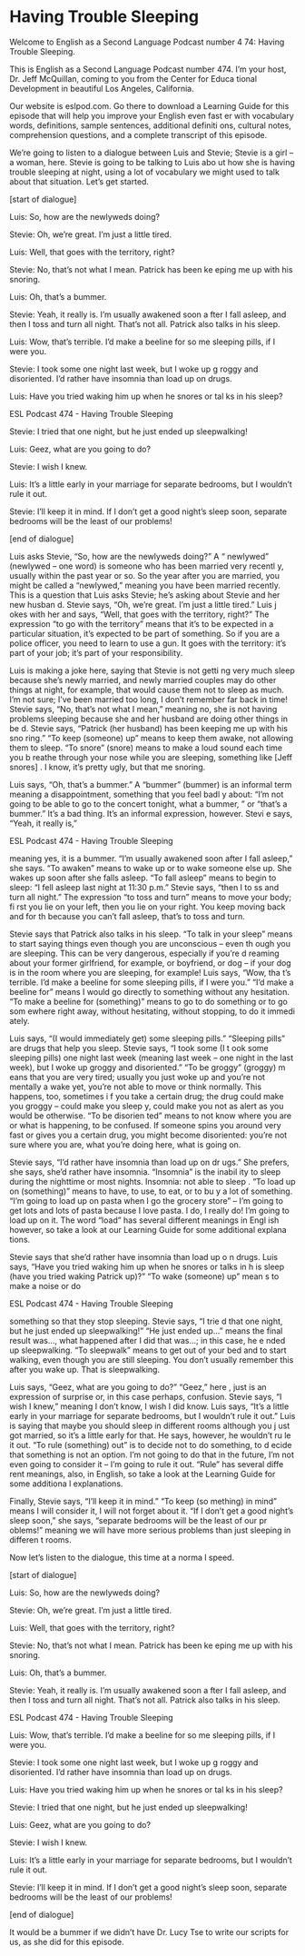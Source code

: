 # Having Trouble Sleeping

Welcome to English as a Second Language Podcast number 4 74: Having Trouble Sleeping.

This is English as a Second Language Podcast number 474.  I’m your host, Dr. Jeff McQuillan, coming to you from the Center for Educa tional Development in beautiful Los Angeles, California.

Our website is eslpod.com.  Go there to download a Learning Guide for this episode that will help you improve your English even fast er with vocabulary words, definitions, sample sentences, additional definiti ons, cultural notes, comprehension questions, and a complete transcript of this episode.

We’re going to listen to a dialogue between Luis and Stevie; Stevie is a girl – a woman, here.  Stevie is going to be talking to Luis abo ut how she is having trouble sleeping at night, using a lot of vocabulary we might used to talk about that situation.  Let’s get started.

[start of dialogue]

Luis:  So, how are the newlyweds doing?

Stevie:  Oh, we’re great.  I’m just a little tired.

Luis:  Well, that goes with the territory, right?

Stevie:  No, that’s not what I mean.  Patrick has been ke eping me up with his snoring.

Luis:  Oh, that’s a bummer.

Stevie:  Yeah, it really is.  I’m usually awakened soon a fter I fall asleep, and then I toss and turn all night.  That’s not all.  Patrick also  talks in his sleep.

Luis:  Wow, that’s terrible.  I’d make a beeline for so me sleeping pills, if I were you.

Stevie:  I took some one night last week, but I woke up g roggy and disoriented. I’d rather have insomnia than load up on drugs.

Luis:  Have you tried waking him up when he snores or tal ks in his sleep?

ESL Podcast 474 - Having Trouble Sleeping

 Stevie:  I tried that one night, but he just ended up  sleepwalking!

Luis:  Geez, what are you going to do?

Stevie:  I wish I knew.

Luis:  It’s a little early in your marriage for separate  bedrooms, but I wouldn’t rule it out.

Stevie:  I’ll keep it in mind.  If I don’t get a good  night’s sleep soon, separate bedrooms will be the least of our problems!

[end of dialogue]

Luis asks Stevie, “So, how are the newlyweds doing?”  A “ newlywed” (newlywed – one word) is someone who has been married very recentl y, usually within the past year or so.  So the year after you are married, you might be called a “newlywed,” meaning you have been married recently.  This is a question that Luis asks Stevie; he’s asking about Stevie and her new husban d.  Stevie says, “Oh, we’re great.  I’m just a little tired.”  Luis j okes with her and says, “Well, that goes with the territory, right?”  The expression “to go with the territory” means that it’s to be expected in a particular situation, it’s expected to be part of something.  So if you are a police officer, you need to learn to use a gun.  It goes with the territory: it’s part of your job; it’s part of  your responsibility.

Luis is making a joke here, saying that Stevie is not getti ng very much sleep because she’s newly married, and newly married couples may do other things at night, for example, that would cause them not to sleep  as much.  I’m not sure; I’ve been married too long, I don’t remember far back in time!  Stevie says, “No, that’s not what I mean,” meaning no, she is not having  problems sleeping because she and her husband are doing other things in be d.  Stevie says, “Patrick (her husband) has been keeping me up with his sno ring.”  “To keep (someone) up” means to keep them awake, not allowing them to sleep.  “To snore” (snore) means to make a loud sound each time you b reathe through your nose while you are sleeping, something like [Jeff snores] .  I know, it’s pretty ugly, but that me snoring.

Luis says, “Oh, that’s a bummer.”  A “bummer” (bummer) is an informal term meaning a disappointment, something that you feel badl y about: “I’m not going to be able to go to the concert tonight, what a bummer, ” or “that’s a bummer.”  It’s a bad thing.  It’s an informal expression, however.  Stevi e says, “Yeah, it really is,”

ESL Podcast 474 - Having Trouble Sleeping

 meaning yes, it is a bummer.  “I’m usually awakened soon after I fall asleep,” she says.  “To awaken” means to wake up or to wake someone else  up.  She wakes up soon after she falls asleep.  “To fall asleep” means to begin to sleep: “I fell asleep last night at 11:30 p.m.”  Stevie says, “then I to ss and turn all night.”  The expression “to toss and turn” means to move your body; fi rst you lie on your left, then you lie on your right.  You keep moving back and for th because you can’t fall asleep, that’s to toss and turn.

Stevie says that Patrick also talks in his sleep.  “To talk in your sleep” means to start saying things even though you are unconscious – even th ough you are sleeping.  This can be very dangerous, especially if you’re d reaming about your former girlfriend, for example, or boyfriend, or dog – if your dog is in the room where you are sleeping, for example!  Luis says, “Wow, tha t’s terrible.  I’d make a beeline for some sleeping pills, if I were you.”  “I’d make a beeline for” means I would go directly to something without any hesitation.  “To make a beeline for (something)” means to go to do something or to go som ewhere right away, without hesitating, without stopping, to do it immedi ately.

Luis says, “(I would immediately get) some sleeping pills.”   “Sleeping pills” are drugs that help you sleep.  Stevie says, “I took some (I t ook some sleeping pills) one night last week (meaning last week – one night in  the last week), but I woke up groggy and disoriented.”  “To be groggy” (groggy) m eans that you are very tired; usually you just woke up and you’re not mentally a wake yet, you’re not able to move or think normally.  This happens, too, sometimes i f you take a certain drug; the drug could make you groggy – could make you sleep y, could make you not as alert as you would be otherwise.  “To be disorien ted” means to not know where you are or what is happening, to be confused.  If  someone spins you around very fast or gives you a certain drug, you might  become disoriented: you’re not sure where you are, what you’re doing here,  what is going on.

Stevie says, “I’d rather have insomnia than load up on dr ugs.”  She prefers, she says, she’d rather have insomnia.  “Insomnia” is the inabil ity to sleep during the nighttime or most nights.  Insomnia: not able to sleep .  “To load up on (something)” means to have, to use, to eat, or to bu y a lot of something.  “I’m going to load up on pasta when I go the grocery store”  – I’m going to get lots and lots of pasta because I love pasta.  I do, I really do!  I’m going to load up on it. The word “load” has several different meanings in Engl ish however, so take a look at our Learning Guide for some additional explana tions.

Stevie says that she’d rather have insomnia than load up o n drugs.  Luis says, “Have you tried waking him up when he snores or talks in h is sleep (have you tried waking Patrick up)?”  “To wake (someone) up” mean s to make a noise or do

ESL Podcast 474 - Having Trouble Sleeping

 something so that they stop sleeping.  Stevie says, “I trie d that one night, but he just ended up sleepwalking!”  “He just ended up…” means the final result was…, what happened after I did that was…; in this case, he e nded up sleepwalking. “To sleepwalk” means to get out of your bed and to start  walking, even though you are still sleeping.  You don’t usually remember this after you wake up.  That is sleepwalking.

Luis says, “Geez, what are you going to do?”  “Geez,” here , just is an expression of surprise or, in this case perhaps, confusion.  Stevie says, “I wish I knew,” meaning I don’t know, I wish I did know.  Luis says, “It’s a little early in your marriage for separate bedrooms, but I wouldn’t rule it out.”  Luis is saying that maybe you should sleep in different rooms although you j ust got married, so it’s a little early for that.  He says, however, he wouldn’t ru le it out.  “To rule (something) out” is to decide not to do something, to d ecide that something is not an option.  I’m not going to do that in the future,  I’m not even going to consider it – I’m going to rule it out.  “Rule” has several diffe rent meanings, also, in English, so take a look at the Learning Guide for some additiona l explanations.

Finally, Stevie says, “I’ll keep it in mind.”  “To keep (so mething) in mind” means I will consider it, I will not forget about it.  “If I don’t get a good night’s sleep soon,” she says, “separate bedrooms will be the least of our pr oblems!” meaning we will have more serious problems than just sleeping in differen t rooms.

Now let’s listen to the dialogue, this time at a norma l speed.

[start of dialogue]

Luis:  So, how are the newlyweds doing?

Stevie:  Oh, we’re great.  I’m just a little tired.

Luis:  Well, that goes with the territory, right?

Stevie:  No, that’s not what I mean.  Patrick has been ke eping me up with his snoring.

Luis:  Oh, that’s a bummer.

Stevie:  Yeah, it really is.  I’m usually awakened soon a fter I fall asleep, and then I toss and turn all night.  That’s not all.  Patrick also  talks in his sleep.

ESL Podcast 474 - Having Trouble Sleeping

 Luis:  Wow, that’s terrible.  I’d make a beeline for so me sleeping pills, if I were you.

Stevie:  I took some one night last week, but I woke up g roggy and disoriented. I’d rather have insomnia than load up on drugs.

Luis:  Have you tried waking him up when he snores or tal ks in his sleep?

Stevie:  I tried that one night, but he just ended up  sleepwalking!

Luis:  Geez, what are you going to do?

Stevie:  I wish I knew.

Luis:  It’s a little early in your marriage for separate  bedrooms, but I wouldn’t rule it out.

Stevie:  I’ll keep it in mind.  If I don’t get a good  night’s sleep soon, separate bedrooms will be the least of our problems!

[end of dialogue]

It would be a bummer if we didn’t have Dr. Lucy Tse to write our scripts for us, as she did for this episode.





